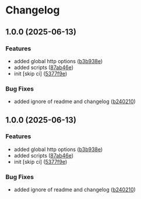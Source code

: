 # Changelog

## 1.0.0 (2025-06-13)


### Features

* added global http options ([b3b938e](https://github.com/OGS-GmbH/ngx-translate/commit/b3b938e0f1099ff11a01cde3ebf9b3409b409d57))
* added scripts ([87ab46e](https://github.com/OGS-GmbH/ngx-translate/commit/87ab46e3936ad04cde47d895536ab431e6cf9c60))
* init [skip ci] ([5377f9e](https://github.com/OGS-GmbH/ngx-translate/commit/5377f9e3847b593f61430c9532649237c117a64b))


### Bug Fixes

* added ignore of readme and changelog ([b240210](https://github.com/OGS-GmbH/ngx-translate/commit/b240210f4fca39292a539c87e1a79549388dda0d))

## 1.0.0 (2025-06-13)


### Features

* added global http options ([b3b938e](https://github.com/OGS-GmbH/ngx-translate/commit/b3b938e0f1099ff11a01cde3ebf9b3409b409d57))
* added scripts ([87ab46e](https://github.com/OGS-GmbH/ngx-translate/commit/87ab46e3936ad04cde47d895536ab431e6cf9c60))
* init [skip ci] ([5377f9e](https://github.com/OGS-GmbH/ngx-translate/commit/5377f9e3847b593f61430c9532649237c117a64b))


### Bug Fixes

* added ignore of readme and changelog ([b240210](https://github.com/OGS-GmbH/ngx-translate/commit/b240210f4fca39292a539c87e1a79549388dda0d))
